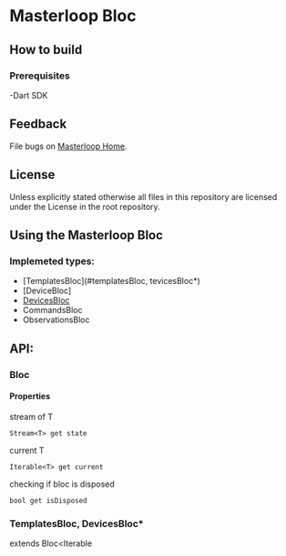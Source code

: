 # Masterloop Bloc

## How to build

### Prerequisites

-Dart SDK

## Feedback

File bugs on [Masterloop Home](https://github.com/orgs/Masterloop/projects/1).

## License

Unless explicitly stated otherwise all files in this repository are licensed under the License in the root repository.

## Using the Masterloop Bloc

### Implemeted types:

- [TemplatesBloc](#templatesBloc, tevicesBloc\*)
- [DeviceBloc] <br/>
- [DevicesBloc](#devicesbloc) <br/>
- CommandsBloc <br/>
- ObservationsBloc

## API:

### Bloc

#### Properties

stream of T

```
Stream<T> get state
```

current T

```
Iterable<T> get current
```

checking if bloc is disposed

```
bool get isDisposed
```

### TemplatesBloc, DevicesBloc\*

extends Bloc<Iterable<Template>>

```
TemplatesBloc({
  //Called on templatesBloc.Refresh() and returns most updated list of templates
  Future<Iterable<Template>> onRefresh,
  //Comparator to use when sorting the templates
  Comparator<Template> comparator,
})
```

#### Methods

##### refreshing

```
Future<void> refresh()
```

##### sorting

if comparator is null no sorting is applied

```
void sort(Comparator<Template> comparator)
```

##### filtering

if tester is null no filtering is applied

```
  void filter(Test<Template> tester)
```

##### \*for Devices Bloc use type DevicesBloc and Device types

### DeviceBloc

extends Bloc<Device>

```
DeviceBloc({
  //MID of device
  String mid,
  //Called on deviceBloc.Refresh() and returns most updated device
  ValueGetter<Future<Device>> onRefresh,
  //Implementation of send command
  SendCommand onSendCommand,
})
```

#### Methods

##### refreshing

```
Future<void> refresh()
```

##### sending commands

###### optional:

-arguments<br />
-expiresIn, defaults to 5 minutes

```
Future<bool> sendCommand({
  int id,
  Iterable<Map<String, dynamic>> arguments,
  Duration expiresIn = const Duration(minutes: 5),
})
```

### CommandsBloc

extends Bloc<Command>

```
CommandsBloc({
  //Called on commandsBloc.Refresh() and returns most updated commands, force update
  Future<Iterable<Command>> onRefresh,
  //Usually comming from deviceBloc.state.map((device)=> deivce.commands).distinct()
  Stream<Iterable<Command>> commands,
  //Comparator to use when sorting the commands
  Comparator<Command> comparator,
})
```

#### Methods

##### refreshing

```
Future<void> refresh()
```

##### sorting

if comparator is null no sorting is applied

```
void sort(Comparator<Command> comparator)
```

##### filtering

if tester is null no filtering is applied

```
  void filter(Test<Command> tester)
```

### ObservationsBloc

extends Bloc<ObservationState>

```
ObservationState({
    Observation observation;
    ObservationValue value;
})
```

```
ObservationsBloc({
  //Usually comming from observationsBloc.state.map((device)=> deivce.observations).distinct()
  Stream<Iterable<Observation>> observations,
  //Called on observationsBloc.Refresh() and returns most updated observations values, force update
  ValueGetter<Future<Iterable<ObservationValue>>> onRefresh,
  //Implemetation of subscribe
  SubscribeCallback<ObservationValue> subscribe,
  //Implemetation of unsubscribe
  UnsubscribeCallback unsubscribe,
  //Comparator to use when sorting the observations
  Comparator<ObservationState> comparator,
})
```

#### Methods

##### refreshing

```
Future<void> refresh()
```

##### sorting

if comparator is null no sorting is applied

```
void sort(Comparator<ObservationState> comparator)
```

##### filtering

if tester is null no filtering is applied

```
  void filter(Test<ObservationState> tester)
```

##### subscribing to observations

###### optional:

-init, indicates if values should be initialized

```
Future<void> subscribe({List<int> ids, bool init = false})
```

##### unsubscribing

```
Future<void> unsubscribe()
```
